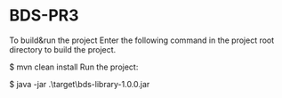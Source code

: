 # BDS-PR3

To build&run the project
Enter the following command in the project root directory to build the project.

$ mvn clean install
Run the project:

$ java -jar .\target\bds-library-1.0.0.jar

